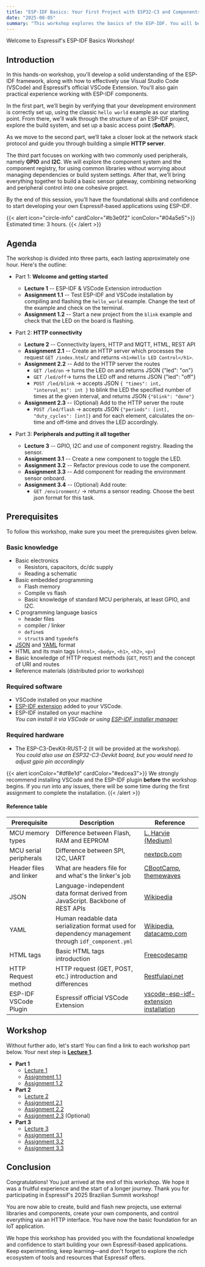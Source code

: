 ```yaml
---
title: "ESP-IDF Basics: Your First Project with ESP32-C3 and Components"
date: "2025-08-05"
summary: "This workshop explores the basics of the ESP-IDF. You will build and flash basic programs, create your own components and build a REST API HTTP server."
---
```


Welcome to Espressif's ESP-IDF Basics Workshop!

## Introduction

In this hands-on workshop, you'll develop a solid understanding of the ESP-IDF framework, along with how to effectively use Visual Studio Code (VSCode) and Espressif’s official VSCode Extension. You'll also gain practical experience working with ESP-IDF components.

In the first part, we’ll begin by verifying that your development environment is correctly set up, using the classic `hello world` example as our starting point. From there, we'll walk through the structure of an ESP-IDF project, explore the build system, and set up a basic access point (__SoftAP__).

As we move to the second part, we’ll take a closer look at the network stack protocol and guide you through building a simple __HTTP server__.

The third part focuses on working with two commonly used peripherals, namely __GPIO__ and __I2C__. We will explore the component system and the component registry, for using common libraries without worrying about managing dependencies or build system settings. After that, we’ll bring everything together to build a basic sensor gateway, combining networking and peripheral control into one cohesive project.

By the end of this session, you’ll have the foundational skills and confidence to start developing your own Espressif-based applications using ESP-IDF.


{{< alert icon="circle-info" cardColor="#b3e0f2" iconColor="#04a5e5">}}
Estimated time: 3 hours.
{{< /alert >}}


## Agenda

The workshop is divided into three parts, each lasting approximately one hour. Here's the outline:

- Part 1: __Welcome and getting started__
  - __Lecture 1__ -- ESP-IDF & VSCode Extension introduction
  - __Assignment 1.1__ -- Test ESP-IDF and VSCode installation by compiling and flashing the `hello_world` example. Change the text of the example and check on the terminal.
  - __Assignment 1.2__ -- Start a new project from the `blink` example and check that the LED on the board is flashing.

- Part 2: __HTTP connectivity__
  - __Lecture 2__ -- Connectivity layers, HTTP and MQTT, HTML, REST API
  - __Assignment 2.1__ -- Create an HTTP server which processes the request `GET /index.html/` and returns `<h1>Hello LED Control</h1>`.
  - __Assignment 2.2__ -- Add to the HTTP server the routes
       - `GET /led/on` &rarr; turns the LED on and returns JSON {"led": "on"}
       - `GET /led/off`&rarr; turns the LED off and returns JSON {"led": "off"}
       - `POST /led/blink` &rarr; accepts JSON `{ "times": int, "interval_ms": int }` to blink the LED the specified number of times at the given interval, and returns JSON `{"blink": "done"}`
  - __Assignment 2.3__ -- (Optional) Add to the HTTP server the route
       - `POST /led/flash` &rarr; accepts JSON `{"periods": [int], "duty_cycles": [int]}` and for each element, calculates the on-time and off-time and drives the LED accordingly.

- Part 3: __Peripherals and putting it all together__
   - __Lecture 3__ -- GPIO, I2C and use of component registry. Reading the sensor.
   - __Assignment 3.1__ -- Create a new component to toggle the LED.
   - __Assignment 3.2__ -- Refactor previous code to use the component.
   - __Assignment 3.3__ -- Add component for reading the environment sensor onboard.
   - __Assignment 3.4__ -- (Optional) Add route:
        - `GET /environment/` &rarr;  returns a sensor reading. Choose the best json format for this task.


## Prerequisites

To follow this workshop, make sure you meet the prerequisites given below.

### Basic knowledge

* Basic electronics
   * Resistors, capacitors, dc/dc supply
   * Reading a schematic
* Basic embedded programming
   * Flash memory
   * Compile vs flash
   * Basic knowledge of standard MCU peripherals, at least GPIO, and I2C.
* C programming language basics
   * header files
   * compiler / linker
   * `define`s
   * `struct`s and `typedef`s
* [JSON](https://en.wikipedia.org/wiki/JSON) and [YAML](https://en.wikipedia.org/wiki/YAML) format
* HTML and its main tags (`<html>`, `<body>`, `<h1>`, `<h2>`, `<p>`)
* Basic knowledge of HTTP request methods (`GET`, `POST`) and the concept of URI and routes
* Reference materials (distributed prior to workshop)

### Required software

* VSCode installed on your machine
* [ESP-IDF extension](https://docs.espressif.com/projects/vscode-esp-idf-extension/en/latest/installation.html) added to your VSCode.
* ESP-IDF installed on your machine<br>
   _You can install it via VSCode or using [ESP-IDF installer manager](https://docs.espressif.com/projects/idf-im-cli/en/latest/index.html)_

### Required hardware

* The ESP-C3-DevKit-RUST-2 (it will be provided at the workshop). <br>
   _You could also use an ESP32-C3-Devkit board, but you would need to adjust gpio pin accordingly_

{{< alert iconColor="#df8e1d" cardColor="#edcea3">}}
We strongly recommend installing VSCode and the ESP-IDF plugin __before__ the workshop begins. If you run into any issues, there will be some time during the first assignment to complete the installation.
{{< /alert >}}


#### Reference table

| Prerequisite | Description | Reference |
|---|---|---|
|MCU memory types|Difference between Flash, RAM and EEPROM|[L. Harvie (Medium)](https://medium.com/@lanceharvieruntime/embedded-systems-memory-types-flash-vs-sram-vs-eeprom-93d0eed09086)|
|MCU serial peripherals|Difference between SPI, I2C, UART|[nextpcb.com](https://www.nextpcb.com/blog/spi-i2c-uart)|
|Header files and linker|What are headers file for and what's the linker's job|[CBootCamp](https://gribblelab.org/teaching/CBootCamp/12_Compiling_linking_Makefile_header_files.html), [themewaves](https://themewaves.com/understanding-linkers-in-c-programming/)|
|JSON|Language-independent data format derived from JavaScript. Backbone of REST APIs|[Wikipedia](https://en.wikipedia.org/wiki/JSON)|
|YAML|Human readable data serialization format used for dependency management through `idf_component.yml`|[Wikipedia](https://en.wikipedia.org/wiki/YAML), [datacamp.com](https://www.datacamp.com/blog/what-is-yaml)|
|HTML tags|Basic HTML tags introduction|[Freecodecamp](https://www.freecodecamp.org/news/introduction-to-html-basics/)|
|HTTP Request method|HTTP request (GET, POST, etc.) introduction and differences|[Restfulapi.net](https://restfulapi.net/http-methods/)|
|ESP-IDF VSCode Plugin|Espressif official VSCode Extension|[vscode-esp-idf-extension installation](https://github.com/espressif/vscode-esp-idf-extension?tab=readme-ov-file#how-to-use)|


## Workshop

Without further ado, let's start! You can find a link to each workshop part below. Your next step is __[Lecture 1](lecture-1/)__.

* __Part 1__
   * [Lecture 1](lecture-1/)
   * [Assignment 1.1](assignment-1-1/)
   * [Assignment 1.2](assignment-1-2/)
* __Part 2__
   * [Lecture 2](lecture-2/)
   * [Assignment 2.1](assignment-2-1/)
   * [Assignment 2.2](assignment-2-2/)
   * [Assignment 2.3](assignment-2-3/) (Optional)
* __Part 3__
   * [Lecture 3](lecture-3/)
   * [Assignment 3.1](assignment-3-1/)
   * [Assignment 3.2](assignment-3-2/)
   * [Assignment 3.3](assignment-3-3/)


## Conclusion

Congratulations! You just arrived at the end of this workshop. We hope it was a fruitful experience and the start of a longer journey. Thank you for participating in Espressif's 2025 Brazilian Summit workshop!

You are now able to create, build and flash new projects, use external libraries and components, create your own components, and control everything via an HTTP interface. You have now the basic foundation for an IoT application.

We hope this workshop has provided you with the foundational knowledge and confidence to start building your own Espressif-based applications. Keep experimenting, keep learning—and don't forget to explore the rich ecosystem of tools and resources that Espressif offers.
